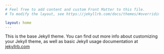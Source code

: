 ```yaml
---
# Feel free to add content and custom Front Matter to this file.
# To modify the layout, see https://jekyllrb.com/docs/themes/#overriding-theme-defaults

layout: home
---
```

This is the base Jekyll theme. You can find out more info about customizing your Jekyll theme, as well as basic Jekyll usage documentation at [jekyllrb.com](https://jekyllrb.com/)